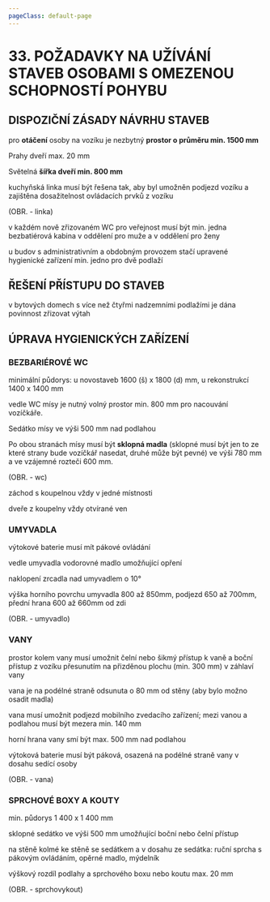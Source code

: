 ```yaml
---
pageClass: default-page
---
```


# 33. POŽADAVKY NA UŽÍVÁNÍ STAVEB OSOBAMI S OMEZENOU SCHOPNOSTÍ POHYBU

## DISPOZIČNÍ ZÁSADY NÁVRHU STAVEB

pro **otáčení** osoby na vozíku je nezbytný **prostor o průměru min. 1500 mm**

Prahy dveří max. 20 mm

Světelná **šířka dveří min. 800 mm**

kuchyňská linka musí být řešena tak, aby byl umožněn podjezd vozíku a zajištěna dosažitelnost ovládacích prvků z vozíku

(OBR. - linka)

v každém nově zřizovaném WC pro veřejnost musí být min. jedna bezbatiérová kabina v oddělení pro muže a v oddělení pro ženy

u budov s administrativním a obdobným provozem stačí upravené hygienické zařízení min. jedno pro dvě podlaží

## ŘEŠENÍ PŘÍSTUPU DO STAVEB

v bytových domech s více než čtyřmi nadzemními podlažími je dána povinnost zřizovat výtah

## ÚPRAVA HYGIENICKÝCH ZAŘÍZENÍ

### BEZBARIÉROVÉ WC

minimální půdorys: u novostaveb 1600 (š) x 1800 (d) mm, u rekonstrukcí 1400 x 1400 mm

vedle WC mísy je nutný volný prostor min. 800 mm pro nacouvání vozíčkáře.

Sedátko mísy ve výši 500 mm nad podlahou

Po obou stranách mísy musí být **sklopná madla** (sklopné musí být jen to ze které strany bude vozíčkář nasedat, druhé může být pevné) ve výši 780 mm a ve vzájemné rozteči 600 mm.

(OBR. - wc)

záchod s koupelnou vždy v jedné místnosti

dveře z koupelny vždy otvírané ven

### UMYVADLA

výtokové baterie musí mít pákové ovládání

vedle umyvadla vodorovné madlo umožňující opření

naklopení zrcadla nad umyvadlem o 10°

výška horního povrchu umyvadla 800 až 850mm, podjezd 650 až 700mm, přední hrana 600 až 660mm od zdi

(OBR. - umyvadlo)

### VANY

prostor kolem vany musí umožnit čelní nebo šikmý přístup k vaně a boční přístup z vozíku přesunutím na přizděnou plochu (min. 300 mm) v záhlaví vany

vana je na podélné straně odsunuta o 80 mm od stěny (aby bylo možno osadit madla)

vana musí umožnit podjezd mobilního zvedacího zařízení; mezi vanou a podlahou musí být mezera min. 140 mm

horní hrana vany smí být max. 500 mm nad podlahou

výtoková baterie musí být páková, osazená na podélné straně vany v dosahu sedící osoby

(OBR. - vana)

### SPRCHOVÉ BOXY A KOUTY

min. půdorys 1 400 x 1 400 mm

sklopné sedátko ve výši 500 mm umožňující boční nebo čelní přístup

na stěně kolmé ke stěně se sedátkem a v dosahu ze sedátka: ruční sprcha s pákovým ovládáním, opěrné madlo, mýdelník

výškový rozdíl podlahy a sprchového boxu nebo koutu max. 20 mm

(OBR. - sprchovykout)